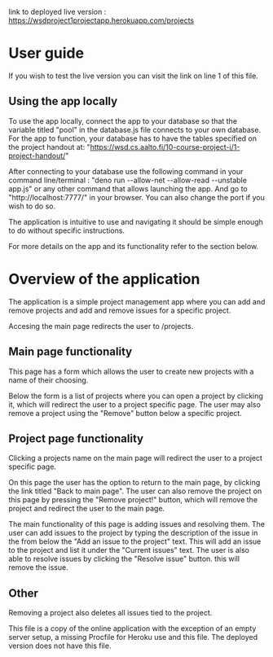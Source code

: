 link to deployed live version : https://wsdproject1projectapp.herokuapp.com/projects



User guide
===============

If you wish to test the live version you can visit the link on
line 1 of this file.

Using the app locally 
---------------

To use the app locally, connect the app to your database 
so that the variable titled "pool" in the database.js file connects to your own database.
For the app to function, your database has to have the tables specified on the project handout 
at: "https://wsd.cs.aalto.fi/10-course-project-i/1-project-handout/"

After connecting to your database use the following command in your command line/terminal :
"deno run --allow-net --allow-read --unstable app.js" or any other command that allows launching the app.
And go to "http://localhost:7777/" in your browser. 
You can also change the port if you wish to do so.

The application is intuitive to use and navigating it should be simple enough
to do without specific instructions.

For more details on the app and its functionality
refer to the section below.



Overview of the application
===============

The application is a simple project management app
where you can add and remove projects and add and remove
issues for a specific project. 

Accesing the main page redirects the user to /projects.

Main page functionality
---------------

This page has a form which allows the user to create 
new projects with a name of their choosing.

Below the form is a list of projects where you can
open a project by clicking it, which will redirect 
the user to a project specific page. The user may
also remove a project using the "Remove" button
below a specific project.

Project page functionality
---------------

Clicking a projects name on the main page will redirect
the user to a project specific page.

On this page the user has the option to return to the main page,
by clicking the link titled "Back to main page". 
The user can also remove the project on this page
by pressing the "Remove project!" button, which will remove
the project and redirect the user to the main page. 

The main functionality of this page is adding issues and resolving them.
The user can add issues to the project by typing the description of the 
issue in the from below the "Add an issue to the project" text.
This will add an issue to the project and list it under the "Current issues"
text. The user is also able to resolve issues by clicking the "Resolve issue" button.
this will remove the issue.

Other
---------------

Removing a project also deletes all issues tied to the project.

This file is a copy of the online application with the exception of an empty server setup,
a missing Procfile for Heroku use and this file.
The deployed version does not have this file. 